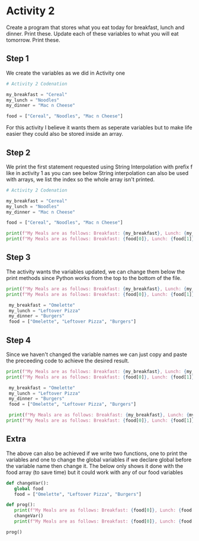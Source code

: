 # Activity 2

Create a program that stores what you eat today for
breakfast, lunch and dinner.
Print these.
Update each of these variables to what you will eat
tomorrow.
Print these.

## Step 1

We create the variables as we did in Activity one

```python
# Activity 2 Codenation

my_breakfast = "Cereal"
my_lunch = "Noodles"
my_dinner = "Mac n Cheese"

food = ["Cereal", "Noodles", "Mac n Cheese"]
```

For this activity I believe it wants them as seperate variables but to make life easier
they could also be stored inside an array.

## Step 2

We print the first statement requested using String Interpolation with prefix f like in activity 1
as you can see below String interpolation can also be used with arrays, we list the index so the whole array isn't printed.

```python
# Activity 2 Codenation

my_breakfast = "Cereal"
my_lunch = "Noodles"
my_dinner = "Mac n Cheese"

food = ["Cereal", "Noodles", "Mac n Cheese"]

print(f"My Meals are as follows: Breakfast: {my_breakfast}, Lunch: {my_lunch}, Dinner: {my_dinner}.")
print(f"My Meals are as follows: Breakfast: {food[0]}, Lunch: {food[1]}, Dinner: {food[2]}.")

```

## Step 3

The activity wants the variables updated, we can change them below the print methods since Python works from the top to the bottom of the file.

```python
print(f"My Meals are as follows: Breakfast: {my_breakfast}, Lunch: {my_lunch}, Dinner: {my_dinner}.")
print(f"My Meals are as follows: Breakfast: {food[0]}, Lunch: {food[1]}, Dinner: {food[2]}.")

 my_breakfast = "Omelette"
 my_lunch = "Leftover Pizza"
 my_dinner = "Burgers"
 food = ["Omelette", "Leftover Pizza", "Burgers"]
```

## Step 4

Since we haven't changed the variable names we can just copy and paste the preceeding code to achieve the desired result.

```python
print(f"My Meals are as follows: Breakfast: {my_breakfast}, Lunch: {my_lunch}, Dinner: {my_dinner}.")
print(f"My Meals are as follows: Breakfast: {food[0]}, Lunch: {food[1]}, Dinner: {food[2]}.")

 my_breakfast = "Omelette"
 my_lunch = "Leftover Pizza"
 my_dinner = "Burgers"
 food = ["Omelette", "Leftover Pizza", "Burgers"]

 print(f"My Meals are as follows: Breakfast: {my_breakfast}, Lunch: {my_lunch}, Dinner: {my_dinner}.")
print(f"My Meals are as follows: Breakfast: {food[0]}, Lunch: {food[1]}, Dinner: {food[2]}.")
```

## Extra

The above can also be achieved if we write two functions, one to print the variables and one to change the global variables if we declare global before the variable name then change it.
The below only shows it done with the food array (to save time) but it could work with any of our food variables

```python
def changeVar():
   global food
   food = ["Omelette", "Leftover Pizza", "Burgers"]

def prog():
   print(f"My Meals are as follows: Breakfast: {food[0]}, Lunch: {food[1]}, Dinner: {food[2]}.")
   changeVar()
   print(f"My Meals are as follows: Breakfast: {food[0]}, Lunch: {food[1]}, Dinner: {food[2]}.")

prog()
```
